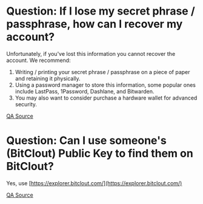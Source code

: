 # Question: If I lose my secret phrase / passphrase, how can I recover my account?

Unfortunately, if you've lost this information you cannot recover the account. We recommend:

1. Writing / printing your secret phrase / passphrase on a piece of paper and retaining it physically.
2. Using a password manager to store this information, some popular ones include LastPass, 1Password, Dashlane, and Bitwarden.
3. You may also want to consider purchase a hardware wallet for advanced security.

[QA Source](https://bitcloutforums.com/showthread.php?179-Secret-Phrase-amp-Passphrase)

# Question: Can I use someone's (BitClout) Public Key to find them on BitClout?

Yes, use [https://explorer.bitclout.com/](https://explorer.bitclout.com/)

[QA Source](https://bitcloutforums.com/showthread.php?184-Is-it-possible-to-find-someone-on-bitclout-using-their-public-key)
